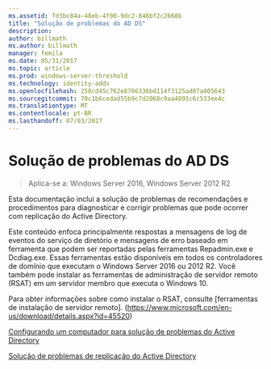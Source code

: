 ```yaml
---
ms.assetid: fd3bc84a-48eb-4f00-9dc2-846bf2c2668b
title: "Solução de problemas do AD DS"
description: 
author: billmath
ms.author: billmath
manager: femila
ms.date: 05/31/2017
ms.topic: article
ms.prod: windows-server-threshold
ms.technology: identity-adds
ms.openlocfilehash: 258cd45c762e8766336bd114f3125ad87a405643
ms.sourcegitcommit: 70c1b6cedad55b9c7d2068c9aa4891c6c533ee4c
ms.translationtype: MT
ms.contentlocale: pt-BR
ms.lasthandoff: 07/03/2017
---
```

# <a name="ad-ds-troubleshooting"></a>Solução de problemas do AD DS

>Aplica-se a: Windows Server 2016, Windows Server 2012 R2

Esta documentação inclui a solução de problemas de recomendações e procedimentos para diagnosticar e corrigir problemas que pode ocorrer com replicação do Active Directory. 

Este conteúdo enfoca principalmente respostas a mensagens de log de eventos do serviço de diretório e mensagens de erro baseado em ferramenta que podem ser reportadas pelas ferramentas Repadmin.exe e Dcdiag.exe. Essas ferramentas estão disponíveis em todos os controladores de domínio que executam o Windows Server 2016 ou 2012 R2. Você também pode instalar as ferramentas de administração de servidor remoto (RSAT) em um servidor membro que executa o Windows 10. 

Para obter informações sobre como instalar o RSAT, consulte [ferramentas de instalação de servidor remoto]. (https://www.microsoft.com/en-us/download/details.aspx?id=45520)

[Configurando um computador para solução de problemas do Active Directory](../manage/troubleshoot/Configuring-a-Computer-for-Troubleshooting.md)

[Solução de problemas de replicação do Active Directory](../manage/troubleshoot/Troubleshooting-Active-Directory-Replication-Problems.md)

